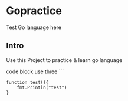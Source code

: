 # Gopractice
Test Go language here

## Intro
Use this Project to practice & learn go language

code block use three \`\`\`
```
function test(){
	fmt.Println("test")
}
```
